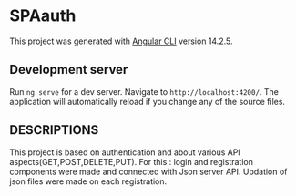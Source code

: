 # SPAauth

This project was generated with [Angular CLI](https://github.com/angular/angular-cli) version 14.2.5.

## Development server

Run `ng serve` for a dev server. Navigate to `http://localhost:4200/`. The application will automatically reload if you change any of the source files.

## DESCRIPTIONS

This project is based on authentication and about various API aspects(GET,POST,DELETE,PUT). 
For this : login and registration components were  made and connected with Json server API.
Updation of json files were made on each registration.
